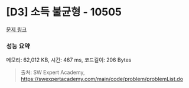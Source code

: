 # [D3] 소득 불균형 - 10505 

[문제 링크](https://swexpertacademy.com/main/code/problem/problemDetail.do?contestProbId=AXNP4CvauaMDFAXS) 

### 성능 요약

메모리: 62,012 KB, 시간: 467 ms, 코드길이: 206 Bytes



> 출처: SW Expert Academy, https://swexpertacademy.com/main/code/problem/problemList.do